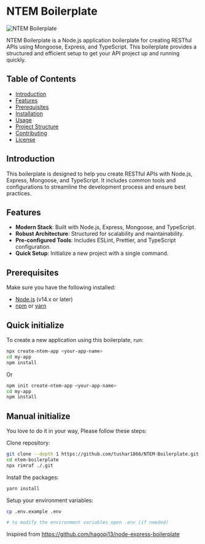 # NTEM Boilerplate

![NTEM Boilerplate](https://img.shields.io/badge/NTEM-Boilerplate-blue)

NTEM Boilerplate is a Node.js application boilerplate for creating RESTful APIs using Mongoose, Express, and TypeScript. This boilerplate provides a structured and efficient setup to get your API project up and running quickly.

## Table of Contents

-   [Introduction](#introduction)
-   [Features](#features)
-   [Prerequisites](#prerequisites)
-   [Installation](#installation)
-   [Usage](#usage)
-   [Project Structure](#project-structure)
-   [Contributing](#contributing)
-   [License](#license)

## Introduction

This boilerplate is designed to help you create RESTful APIs with Node.js, Express, Mongoose, and TypeScript. It includes common tools and configurations to streamline the development process and ensure best practices.

## Features

-   **Modern Stack**: Built with Node.js, Express, Mongoose, and TypeScript.
-   **Robust Architecture**: Structured for scalability and maintainability.
-   **Pre-configured Tools**: Includes ESLint, Prettier, and TypeScript configuration.
-   **Quick Setup**: Initialize a new project with a single command.

## Prerequisites

Make sure you have the following installed:

-   [Node.js](https://nodejs.org/) (v14.x or later)
-   [npm](https://www.npmjs.com/) or [yarn](https://yarnpkg.com/)

## Quick initialize

To create a new application using this boilerplate, run:

```sh
npx create-ntem-app <your-app-name>
cd my-app
npm install
```

Or

```sh
npm init create-ntem-app <your-app-name>
cd my-app
npm install
```

## Manual initialize

You love to do it in your way, Please follow these steps:

Clone repository:

```bash
git clone --depth 1 https://github.com/tushar1866/NTEM-Boilerplate.git
cd ntem-boilerplate
npx rimraf ./.git
```

Install the packages:

```bash
yarn install
```

Setup your environment variables:

```bash
cp .env.example .env

# to modify the environment variables open .env (if needed)
```

Inspired from https://github.com/hagopj13/node-express-boilerplate
